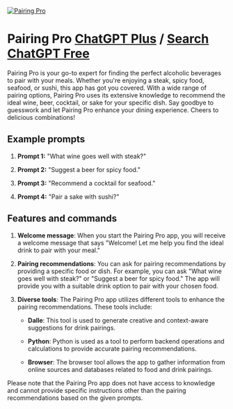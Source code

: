 
[![Pairing Pro](https://files.oaiusercontent.com/file-ERUyixYsl5bZC3smJLPo1b5s?se=2123-10-17T23%3A41%3A26Z&sp=r&sv=2021-08-06&sr=b&rscc=max-age%3D31536000%2C%20immutable&rscd=attachment%3B%20filename%3D1e15f2e1-5aae-43ae-bb61-878e6bcbad7b.png&sig=zxmQ5AoQYh/cM2un24Y/EQuoNr0BZPw%2BylhovGAMV4M%3D)](https://chat.openai.com/g/g-UuRPcpKxY-pairing-pro)

# Pairing Pro [ChatGPT Plus](https://chat.openai.com/g/g-UuRPcpKxY-pairing-pro) / [Search ChatGPT Free](https://gptcall.net/index.html#/?search=Pairing%20Pro)

Pairing Pro is your go-to expert for finding the perfect alcoholic beverages to pair with your meals. Whether you're enjoying a steak, spicy food, seafood, or sushi, this app has got you covered. With a wide range of pairing options, Pairing Pro uses its extensive knowledge to recommend the ideal wine, beer, cocktail, or sake for your specific dish. Say goodbye to guesswork and let Pairing Pro enhance your dining experience. Cheers to delicious combinations!

## Example prompts

1. **Prompt 1:** "What wine goes well with steak?"

2. **Prompt 2:** "Suggest a beer for spicy food."

3. **Prompt 3:** "Recommend a cocktail for seafood."

4. **Prompt 4:** "Pair a sake with sushi?"

## Features and commands

1. **Welcome message**: When you start the Pairing Pro app, you will receive a welcome message that says "Welcome! Let me help you find the ideal drink to pair with your meal."

2. **Pairing recommendations**: You can ask for pairing recommendations by providing a specific food or dish. For example, you can ask "What wine goes well with steak?" or "Suggest a beer for spicy food." The app will provide you with a suitable drink option to pair with your chosen food.

3. **Diverse tools**: The Pairing Pro app utilizes different tools to enhance the pairing recommendations. These tools include:

   - **Dalle**: This tool is used to generate creative and context-aware suggestions for drink pairings.
  
   - **Python**: Python is used as a tool to perform backend operations and calculations to provide accurate pairing recommendations.
  
   - **Browser**: The browser tool allows the app to gather information from online sources and databases related to food and drink pairings.

Please note that the Pairing Pro app does not have access to knowledge and cannot provide specific instructions other than the pairing recommendations based on the given prompts.


